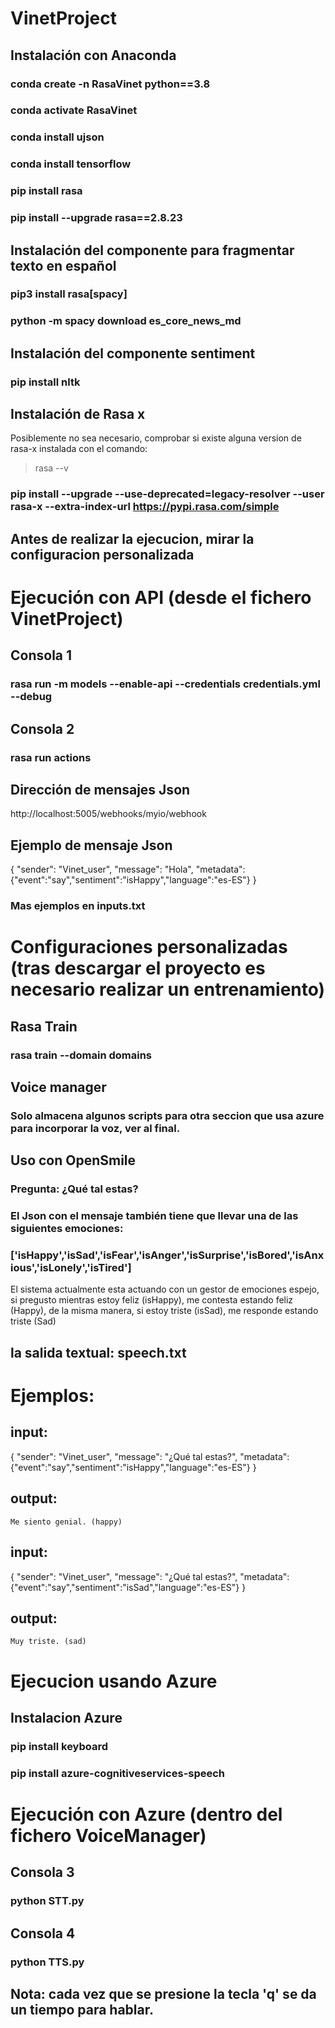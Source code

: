 ﻿# VinetProject
## Instalación con Anaconda
### conda create -n RasaVinet python==3.8
### conda activate RasaVinet 
### conda install ujson
### conda install tensorflow
### pip install rasa
### pip install --upgrade rasa==2.8.23

## Instalación del componente para fragmentar texto en español
### pip3 install rasa[spacy]
### python -m spacy download es_core_news_md

## Instalación del componente sentiment
### pip install nltk

## Instalación de Rasa x 
Posiblemente no sea necesario, comprobar si existe alguna version de rasa-x instalada con el comando:
> rasa --v
### pip install --upgrade --use-deprecated=legacy-resolver --user rasa-x --extra-index-url https://pypi.rasa.com/simple

## Antes de realizar la ejecucion, mirar la configuracion personalizada

# Ejecución con API (desde el fichero VinetProject)
## Consola 1
### rasa run -m models --enable-api --credentials credentials.yml --debug
## Consola 2
### rasa run actions

## Dirección de mensajes Json
http://localhost:5005/webhooks/myio/webhook

## Ejemplo de mensaje Json
{
    "sender": "Vinet_user",
    "message": "Hola",
    "metadata": {"event":"say","sentiment":"isHappy","language":"es-ES"} 
}
### Mas ejemplos en inputs.txt

# Configuraciones personalizadas (tras descargar el proyecto es necesario realizar un entrenamiento)
## Rasa Train
### rasa train --domain domains

## Voice manager
### Solo almacena algunos scripts para otra seccion que usa azure para incorporar la voz, ver al final.

## Uso con OpenSmile
### Pregunta: ¿Qué tal estas?
### El Json con el mensaje también tiene que llevar una de las siguientes emociones:
### ['isHappy','isSad','isFear','isAnger','isSurprise','isBored','isAnxious','isLonely','isTired']
El sistema actualmente esta actuando con un gestor de emociones espejo, si pregusto mientras estoy feliz (isHappy),
me contesta estando feliz (Happy), de la misma manera, si estoy triste (isSad), me responde estando triste (Sad)
## la salida textual: speech.txt

# Ejemplos:
## input:
{
    "sender": "Vinet_user",
    "message": "¿Qué tal estas?",
    "metadata": {"event":"say","sentiment":"isHappy","language":"es-ES"} 
}
## output:
	Me siento genial. (happy)
## input:
{
    "sender": "Vinet_user",
    "message": "¿Qué tal estas?",
    "metadata": {"event":"say","sentiment":"isSad","language":"es-ES"} 
}
## output:
	Muy triste. (sad)


# Ejecucion usando Azure
## Instalacion Azure 
### pip install keyboard
### pip install azure-cognitiveservices-speech

# Ejecución con Azure (dentro del fichero VoiceManager)
## Consola 3
### python STT.py
## Consola 4
### python TTS.py

## Nota: cada vez que se presione la tecla 'q' se da un tiempo para hablar. 

